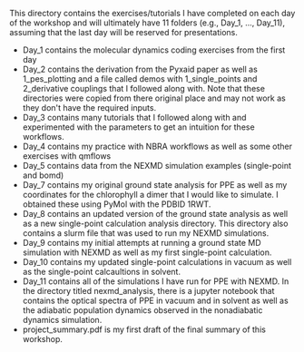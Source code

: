 This directory contains the exercises/tutorials I have completed on each day of the workshop and will ultimately have 11 folders (e.g., Day_1, ..., Day_11), assuming that the last day will be reserved for presentations.

* Day_1 contains the molecular dynamics coding exercises from the first day
* Day_2 contains the derivation from the Pyxaid paper as well as 1_pes_plotting and a file called demos with 1_single_points and 2_derivative couplings that I followed along with. Note that these directories were copied from there original place and may not work as they don't have the required inputs. 
* Day_3 contains many tutorials that I followed along with and experimented with the parameters to get an intuition for these workflows.
* Day_4 contains my practice with NBRA workflows as well as some other exercises with qmflows
* Day_5 contains data from the NEXMD simulation examples (single-point and bomd)
* Day_7 contains my original ground state analysis for PPE as well as my coordinates for the chlorophyll a dimer that I would like to simulate. I obtained these using PyMol with the PDBID 1RWT.
* Day_8 contains an updated version of the ground state analysis as well as a new single-point calculation analysis directory. This directory also contains a slurm file that was used to run my NEXMD simulations.
* Day_9 contains my initial attempts at running a ground state MD simulation with NEXMD as well as my first single-point calculation.
* Day_10 contains my updated single-point calculations in vacuum as well as the single-point calcaultions in solvent.
* Day_11 contains all of the simulations I have run for PPE with NEXMD. In the directory titled nexmd_analysis, there is a jupyter notebook that contains the optical spectra of PPE in vacuum and in solvent as well as the adiabatic population dynamics observed in the nonadiabatic dynamics simulation.
* project_summary.pdf is my first draft of the final summary of this workshop. 
